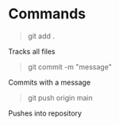 # Commands

> git add .

Tracks all files

> git commit -m "message"

Commits with a message

> git push origin main

Pushes into repository
